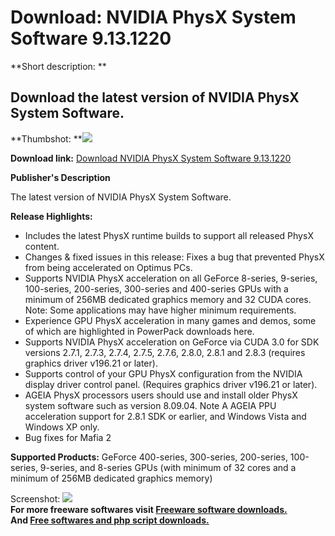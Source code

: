 # Download: NVIDIA PhysX System Software 9.13.1220

**Short description: **

## Download the latest version of NVIDIA PhysX System Software.

  
**Thumbshot: **![](http://www.freewarefiles.com/screenshot/nopic.gif)   
  
**Download link:** [Download NVIDIA PhysX System Software 9.13.1220](http://freesoftwares.boysofts.com/NVIDIA-PhysX-System-Software_program_67361.html)  
  

**Publisher's Description**  
  

The latest version of NVIDIA PhysX System Software.

**Release Highlights:**

  * Includes the latest PhysX runtime builds to support all released PhysX content. 
  * Changes & fixed issues in this release: Fixes a bug that prevented PhysX from being accelerated on Optimus PCs. 
  * Supports NVIDIA PhysX acceleration on all GeForce 8-series, 9-series, 100-series, 200-series, 300-series and 400-series GPUs with a minimum of 256MB dedicated graphics memory and 32 CUDA cores. Note: Some applications may have higher minimum requirements. 
  * Experience GPU PhysX acceleration in many games and demos, some of which are highlighted in PowerPack downloads here. 
  * Supports NVIDIA PhysX acceleration on GeForce via CUDA 3.0 for SDK versions 2.7.1, 2.7.3, 2.7.4, 2.7.5, 2.7.6, 2.8.0, 2.8.1 and 2.8.3 (requires graphics driver v196.21 or later). 
  * Supports control of your GPU PhysX configuration from the NVIDIA display driver control panel. (Requires graphics driver v196.21 or later). 
  * AGEIA PhysX processors users should use and install older PhysX system software such as version 8.09.04. Note A AGEIA PPU acceleration support for 2.8.1 SDK or earlier, and Windows Vista and Windows XP only. 
  * Bug fixes for Mafia 2 

**Supported Products:** GeForce 400-series, 300-series, 200-series, 100-series, 9-series, and 8-series GPUs (with minimum of 32 cores and a minimum of 256MB dedicated graphics memory) 

  
  
Screenshot: ![](http://www.freewarefiles.com/screenshot/nopic.gif)  
**For more freeware softwares visit [Freeware software downloads.](http://freesoftwares.boysofts.com/)**   
**And [Free softwares and php script downloads.](http://www.boysofts.com/)**

